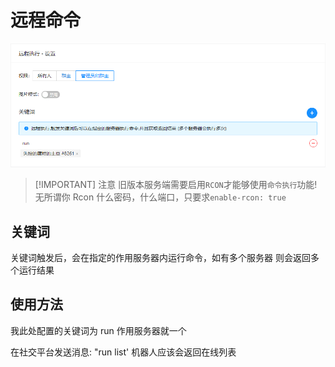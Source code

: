 # 远程命令

![](./attachments/远程命令_001.png)

> [!IMPORTANT] 注意
> 旧版本服务端需要启用`RCON`才能够使用`命令执行`功能!  
> 无所谓你 Rcon 什么密码，什么端口，只要求`enable-rcon: true`

## 关键词

关键词触发后，会在指定的作用服务器内运行命令，如有多个服务器 则会返回多个运行结果

## 使用方法

我此处配置的关键词为 run 作用服务器就一个

在社交平台发送消息: "run list' 机器人应该会返回在线列表
